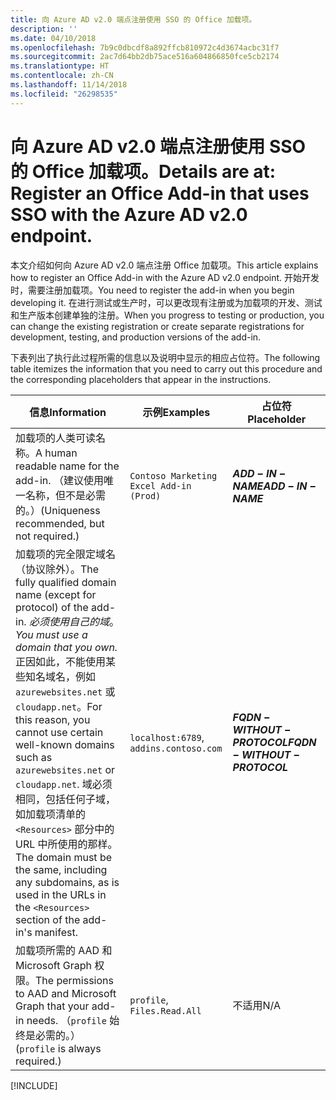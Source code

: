 ```yaml
---
title: 向 Azure AD v2.0 端点注册使用 SSO 的 Office 加载项。
description: ''
ms.date: 04/10/2018
ms.openlocfilehash: 7b9c0dbcdf8a892ffcb810972c4d3674acbc31f7
ms.sourcegitcommit: 2ac7d64bb2db75ace516a604866850fce5cb2174
ms.translationtype: HT
ms.contentlocale: zh-CN
ms.lasthandoff: 11/14/2018
ms.locfileid: "26298535"
---
```

# <a name="register-an-office-add-in-that-uses-sso-with-the-azure-ad-v20-endpoint"></a><span data-ttu-id="80373-102">向 Azure AD v2.0 端点注册使用 SSO 的 Office 加载项。</span><span class="sxs-lookup"><span data-stu-id="80373-102">Details are at: Register an Office Add-in that uses SSO with the Azure AD v2.0 endpoint.</span></span>

<span data-ttu-id="80373-103">本文介绍如何向 Azure AD v2.0 端点注册 Office 加载项。</span><span class="sxs-lookup"><span data-stu-id="80373-103">This article explains how to register an Office Add-in with the Azure AD v2.0 endpoint.</span></span> <span data-ttu-id="80373-104">开始开发时，需要注册加载项。</span><span class="sxs-lookup"><span data-stu-id="80373-104">You need to register the add-in when you begin developing it.</span></span> <span data-ttu-id="80373-105">在进行测试或生产时，可以更改现有注册或为加载项的开发、测试和生产版本创建单独的注册。</span><span class="sxs-lookup"><span data-stu-id="80373-105">When you progress to testing or production, you can change the existing registration or create separate registrations for development, testing, and production versions of the add-in.</span></span>

<span data-ttu-id="80373-106">下表列出了执行此过程所需的信息以及说明中显示的相应占位符。</span><span class="sxs-lookup"><span data-stu-id="80373-106">The following table itemizes the information that you need to carry out this procedure and the corresponding placeholders that appear in the instructions.</span></span> 

|<span data-ttu-id="80373-107">信息</span><span class="sxs-lookup"><span data-stu-id="80373-107">Information</span></span>  |<span data-ttu-id="80373-108">示例</span><span class="sxs-lookup"><span data-stu-id="80373-108">Examples</span></span>  |<span data-ttu-id="80373-109">占位符</span><span class="sxs-lookup"><span data-stu-id="80373-109">Placeholder</span></span>  |
|---------|---------|---------|
|<span data-ttu-id="80373-110">加载项的人类可读名称。</span><span class="sxs-lookup"><span data-stu-id="80373-110">A human readable name for the add-in.</span></span> <span data-ttu-id="80373-111">（建议使用唯一名称，但不是必需的。）</span><span class="sxs-lookup"><span data-stu-id="80373-111">(Uniqueness recommended, but not required.)</span></span>    |`Contoso Marketing Excel Add-in (Prod)`        |<span data-ttu-id="80373-112">**$ADD-IN-NAME$**</span><span class="sxs-lookup"><span data-stu-id="80373-112">**$ADD-IN-NAME$**</span></span>         |
|<span data-ttu-id="80373-113">加载项的完全限定域名（协议除外）。</span><span class="sxs-lookup"><span data-stu-id="80373-113">The fully qualified domain name (except for protocol) of the add-in.</span></span> <span data-ttu-id="80373-114">*必须使用自己的域*。</span><span class="sxs-lookup"><span data-stu-id="80373-114">*You must use a domain that you own.*</span></span> <span data-ttu-id="80373-115">正因如此，不能使用某些知名域名，例如 `azurewebsites.net` 或 `cloudapp.net`。</span><span class="sxs-lookup"><span data-stu-id="80373-115">For this reason, you cannot use certain well-known domains such as `azurewebsites.net` or `cloudapp.net`.</span></span> <span data-ttu-id="80373-116">域必须相同，包括任何子域，如加载项清单的 `<Resources>` 部分中的 URL 中所使用的那样。</span><span class="sxs-lookup"><span data-stu-id="80373-116">The domain must be the same, including any subdomains, as is used in the URLs in the `<Resources>` section of the add-in's manifest.</span></span>  |<span data-ttu-id="80373-117">`localhost:6789`, `addins.contoso.com`</span><span class="sxs-lookup"><span data-stu-id="80373-117"></span></span>         |<span data-ttu-id="80373-118">**$FQDN-WITHOUT-PROTOCOL$**</span><span class="sxs-lookup"><span data-stu-id="80373-118">**$FQDN-WITHOUT-PROTOCOL$**</span></span>         |
|<span data-ttu-id="80373-119">加载项所需的 AAD 和 Microsoft Graph 权限。</span><span class="sxs-lookup"><span data-stu-id="80373-119">The permissions to AAD and Microsoft Graph that your add-in needs.</span></span> <span data-ttu-id="80373-120">（`profile` 始终是必需的。）</span><span class="sxs-lookup"><span data-stu-id="80373-120">(`profile` is always required.)</span></span>    |<span data-ttu-id="80373-121">`profile`, `Files.Read.All`</span><span class="sxs-lookup"><span data-stu-id="80373-121"></span></span>         |<span data-ttu-id="80373-122">不适用</span><span class="sxs-lookup"><span data-stu-id="80373-122">N/A</span></span>         |

[!INCLUDE[](../includes/register-sso-add-in-aad-v2-include.md)]